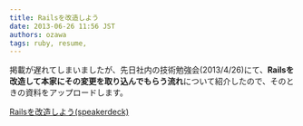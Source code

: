 ```yaml
---
title: Railsを改造しよう
date: 2013-06-26 11:56 JST
authors: ozawa
tags: ruby, resume,
---
```

掲載が遅れてしまいましたが、先日社内の技術勉強会(2013/4/26)にて、<strong>Railsを改造して本家にその変更を取り込んでもらう流れ</strong>について紹介したので、そのときの資料をアップロードします。

<a href="https://speakerdeck.com/sakuro/railswogai-zao-siyou" title="Railsを改造しよう(speakerdeck)">Railsを改造しよう(speakerdeck)</a>

